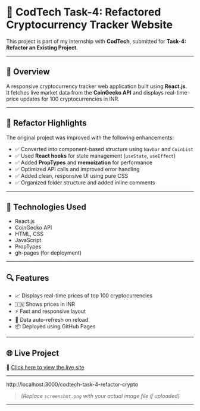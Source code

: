 # 💼 CodTech Task-4: Refactored Cryptocurrency Tracker Website

This project is part of my internship with **CodTech**, submitted for **Task-4: Refactor an Existing Project**.

---

## 📌 Overview

A responsive cryptocurrency tracker web application built using **React.js**.  
It fetches live market data from the **CoinGecko API** and displays real-time price updates for 100 cryptocurrencies in INR.

---

## 🔄 Refactor Highlights

The original project was improved with the following enhancements:

- ✅ Converted into component-based structure using `Navbar` and `CoinList`
- ✅ Used **React hooks** for state management (`useState`, `useEffect`)
- ✅ Added **PropTypes** and **memoization** for performance
- ✅ Optimized API calls and improved error handling
- ✅ Added clean, responsive UI using pure CSS
- ✅ Organized folder structure and added inline comments

---

## 🔧 Technologies Used

- React.js
- CoinGecko API
- HTML, CSS
- JavaScript
- PropTypes
- gh-pages (for deployment)

---

## 🔍 Features

- 📈 Displays real-time prices of top 100 cryptocurrencies
- 🇮🇳 Shows prices in INR
- ⚡ Fast and responsive layout
- 🔄 Data auto-refresh on reload
- 📦 Deployed using GitHub Pages

---

## 🌐 Live Project

🔗 [Click here to view the live site](https://suparna62.github.io/codtech-task-4-refactor-crypto/)

---

http://localhost:3000/codtech-task-4-refactor-crypto

> *(Replace `screenshot.png` with your actual image file if uploaded)*

---



